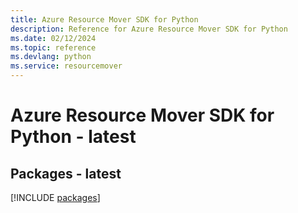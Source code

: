 ```yaml
---
title: Azure Resource Mover SDK for Python
description: Reference for Azure Resource Mover SDK for Python
ms.date: 02/12/2024
ms.topic: reference
ms.devlang: python
ms.service: resourcemover
---
```

# Azure Resource Mover SDK for Python - latest
## Packages - latest
[!INCLUDE [packages](resource-mover-index.md)]